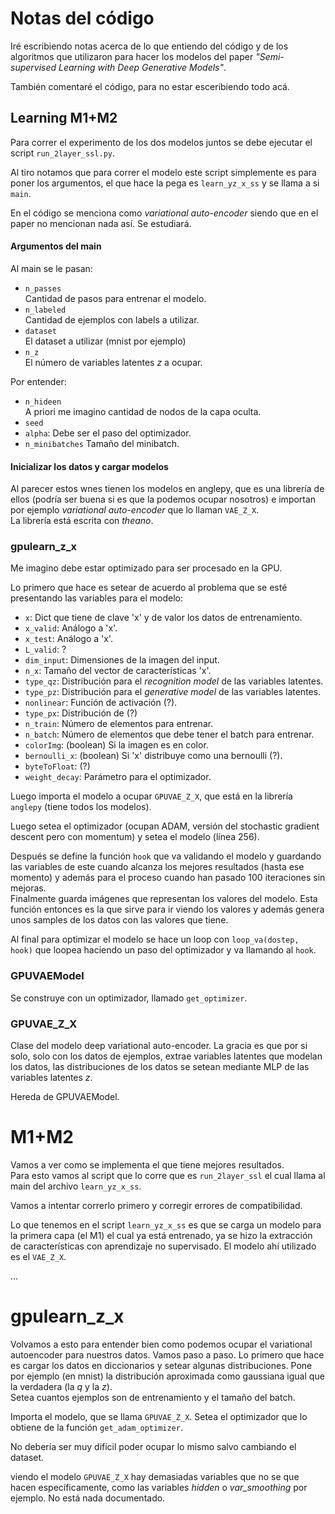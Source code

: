 # Notas del código

Iré escribiendo notas acerca de lo que entiendo del código y de los algoritmos que utilizaron para hacer los modelos del paper *"Semi-supervised Learning with Deep Generative Models"*.  

También comentaré el código, para no estar esceribiendo todo acá.

## Learning M1+M2

Para correr el experimento de los dos modelos juntos se debe ejecutar el script `run_2layer_ssl.py`.

Al tiro notamos que para correr el modelo este script simplemente es para poner los argumentos, el que hace la pega es `learn_yz_x_ss` y se llama a si `main`.

En el código se menciona como *variational auto-encoder* siendo que en el paper no mencionan nada así. Se estudiará.

#### Argumentos del main

Al main se le pasan:
* `n_passes`  
  Cantidad de pasos para entrenar el modelo.
* `n_labeled`  
  Cantidad de ejemplos con labels a utilizar.
* `dataset`  
  El dataset a utilizar (mnist por ejemplo)
* `n_z`  
  El número de variables latentes $z$ a ocupar.

Por entender:
* `n_hideen`  
  A priori me imagino cantidad de nodos de la capa oculta.
* `seed`
* `alpha`:
  Debe ser el paso del optimizador.
* `n_minibatches`
  Tamaño del minibatch.

#### Inicializar los datos y cargar modelos

Al parecer estos wnes tienen los modelos en anglepy, que es una librería de ellos (podría ser buena si es que la podemos ocupar nosotros) e importan por ejemplo *variational auto-encoder* que lo llaman `VAE_Z_X`.  
La librería está escrita con *theano*.

### gpulearn_z_x

Me imagino debe estar optimizado para ser procesado en la GPU.

Lo primero que hace es setear de acuerdo al problema que se esté presentando las variables para el modelo:
* `x`: Dict que tiene de clave 'x' y de valor los datos de entrenamiento.
* `x_valid`: Análogo a 'x'.
* `x_test`: Análogo a 'x'.
* `L_valid`: ?
* `dim_input`: Dimensiones de la imagen del input.
* `n_x`: Tamaño del vector de características 'x'.
* `type_qz`: Distribución para el *recognition model* de las variables latentes.
* `type_pz`: Distribución para el *generative model* de las variables latentes.
* `nonlinear`: Función de activación (?).
* `type_px`: Distribución de (?)
* `n_train`: Número de elementos para entrenar.
* `n_batch`: Número de elementos que debe tener el batch para entrenar.
* `colorImg`: (boolean) Si la imagen es en color.
* `bernoulli_x`: (boolean) Si 'x' distribuye como una bernoulli (?).
* `byteToFloat`: (?)
* `weight_decay`: Parámetro para el optimizador.

Luego importa el modelo a ocupar `GPUVAE_Z_X`, que está en la librería `anglepy` (tiene todos los modelos).

Luego setea el optimizador (ocupan ADAM, versión del stochastic gradient descent pero con momentum) y setea el modelo (línea 256).

Después se define la función `hook` que va validando el modelo y guardando las variables de este cuando alcanza los mejores resultados (hasta ese momento) y además para el proceso cuando han pasado 100 iteraciones sin mejoras.  
Finalmente guarda imágenes que representan los valores del modelo.
Esta función entonces es la que sirve para ir viendo los valores y además genera unos samples de los datos con las valores que tiene.


Al final para optimizar el modelo se hace un loop con `loop_va(dostep, hook)` que loopea haciendo un paso del optimizador y va llamando al `hook`.

### GPUVAEModel

Se construye con un optimizador, llamado `get_optimizer`.


### GPUVAE_Z_X

Clase del modelo deep variational auto-encoder. La gracia es que por si solo, solo con los datos de ejemplos, extrae variables latentes que modelan los datos, las distribuciones de los datos se setean mediante MLP de las variables latentes $z$.

Hereda de GPUVAEModel.

# M1+M2

Vamos a ver como se implementa el que tiene mejores resultados.  
Para esto vamos al script que lo corre que es `run_2layer_ssl` el cual llama al main del archivo `learn_yz_x_ss`.  

Vamos a intentar correrlo primero y corregir errores de compatibilidad.

Lo que tenemos en el script `learn_yz_x_ss` es que se carga un modelo para la primera capa (el M1) el cual ya está entrenado, ya se hizo la extracción de características con aprendizaje no supervisado. El modelo ahí utilizado es el `VAE_Z_X`.  

...

# gpulearn_z_x

Volvamos a esto para entender bien como podemos ocupar el variational autoencoder para nuestros datos.
Vamos paso a paso.
Lo primero que hace es cargar los datos en diccionarios y setear algunas distribuciones. Pone por ejemplo (en mnist) la distribución aproximada como gaussiana igual que la verdadera (la $q$ y la $z$).  
Setea cuantos ejemplos son de entrenamiento y el tamaño del batch.  

Importa el modelo, que se llama `GPUVAE_Z_X`. Setea el optimizador que lo obtiene de la función `get_adam_optimizer`.  

No debería ser muy difícil poder ocupar lo mismo salvo cambiando el dataset.

viendo el modelo `GPUVAE_Z_X` hay demasiadas variables que no se que hacen específicamente, como las variables *hidden* o *var_smoothing* por ejemplo. No está nada documentado.
